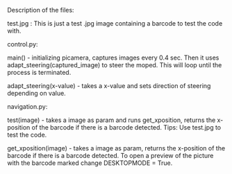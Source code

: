 Description of the files:

test.jpg : This is just a test .jpg image containing a barcode to test the code with.

control.py: 

main() - initializing picamera, captures images every 0.4 sec. Then it uses
         adapt_steering(captured_image) to steer the moped. This will loop until
         the process is terminated.

adapt_steering(x-value) - takes a x-value and sets direction of steering depending on value.

navigation.py:

test(image) - takes a image as param and runs get_xposition, returns the x-position of the barcode
          if there is a barcode detected. 
          Tips: Use test.jpg to test the code.

get_xposition(image) - takes a image as param, returns the x-position of the barcode if there is a 
         barcode detected. To open a preview of the picture with the barcode marked change DESKTOPMODE = True.
         
         
